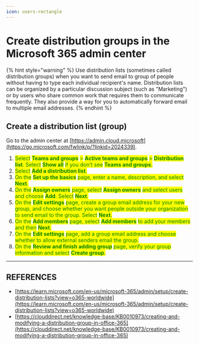 ```yaml
---
icon: users-rectangle
---
```


# Create distribution groups in the Microsoft 365 admin center

{% hint style="warning" %}
Use distribution lists (sometimes called distribution groups) when you want to send email to group of people without having to type each individual recipient's name. Distribution lists can be organized by a particular discussion subject (such as "Marketing") or by users who share common work that requires them to communicate frequently. They also provide a way for you to automatically forward email to multiple email addresses.
{% endhint %}

## Create a distribution list (group)

Go to the admin center at [https://admin.cloud.microsoft](https://go.microsoft.com/fwlink/p/?linkid=2024339).

1. <mark style="color:green;">Select</mark> <mark style="color:green;"></mark><mark style="color:green;">**Teams and groups**</mark> <mark style="color:green;"></mark><mark style="color:green;">></mark> <mark style="color:green;"></mark><mark style="color:green;">**Active teams and groups**</mark> <mark style="color:green;"></mark><mark style="color:green;">></mark> <mark style="color:green;"></mark><mark style="color:green;">**Distribution list**</mark><mark style="color:green;">. Select</mark> <mark style="color:green;"></mark><mark style="color:green;">**Show all**</mark> <mark style="color:green;"></mark><mark style="color:green;">if you don't see</mark> <mark style="color:green;"></mark><mark style="color:green;">**Teams and groups**</mark><mark style="color:green;">.</mark>
2. <mark style="color:green;">Select</mark> <mark style="color:green;"></mark><mark style="color:green;">**Add a distribution list**</mark><mark style="color:green;">.</mark>
3. <mark style="color:green;">On the</mark> <mark style="color:green;"></mark><mark style="color:green;">**Set up the basics**</mark> <mark style="color:green;"></mark><mark style="color:green;">page, enter a name, description, and select</mark> <mark style="color:green;"></mark><mark style="color:green;">**Next**</mark><mark style="color:green;">.</mark>
4. <mark style="color:green;">On the</mark> <mark style="color:green;"></mark><mark style="color:green;">**Assign owners**</mark> <mark style="color:green;"></mark><mark style="color:green;">page, select</mark> <mark style="color:green;"></mark><mark style="color:green;">**Assign owners**</mark> <mark style="color:green;"></mark><mark style="color:green;">and select users and choose</mark> <mark style="color:green;"></mark><mark style="color:green;">**Add**</mark><mark style="color:green;">. Select</mark> <mark style="color:green;"></mark><mark style="color:green;">**Next**</mark><mark style="color:green;">.</mark>
5. <mark style="color:green;">On the</mark> <mark style="color:green;"></mark><mark style="color:green;">**Edit settings**</mark> <mark style="color:green;"></mark><mark style="color:green;">page, create a group email address for your new group, and choose whether you want people outside your organization to send email to the group. Select</mark> <mark style="color:green;"></mark><mark style="color:green;">**Next**</mark><mark style="color:green;">.</mark>
6. <mark style="color:green;">On the</mark> <mark style="color:green;"></mark><mark style="color:green;">**Add members**</mark> <mark style="color:green;"></mark><mark style="color:green;">page, select</mark> <mark style="color:green;"></mark><mark style="color:green;">**Add members**</mark> <mark style="color:green;"></mark><mark style="color:green;">to add your members and then</mark> <mark style="color:green;"></mark><mark style="color:green;">**Next**</mark><mark style="color:green;">.</mark>
7. <mark style="color:green;">On the</mark> <mark style="color:green;"></mark><mark style="color:green;">**Edit settings**</mark> <mark style="color:green;"></mark><mark style="color:green;">page, add a group email address and choose whether to allow external senders email the group.</mark>
8. <mark style="color:green;">On the</mark> <mark style="color:green;"></mark><mark style="color:green;">**Review and finish adding group**</mark> <mark style="color:green;"></mark><mark style="color:green;">page, verify your group information and select</mark> <mark style="color:green;"></mark><mark style="color:green;">**Create group**</mark><mark style="color:green;">.</mark>



***

## REFERENCES

* [https://learn.microsoft.com/en-us/microsoft-365/admin/setup/create-distribution-lists?view=o365-worldwide](https://learn.microsoft.com/en-us/microsoft-365/admin/setup/create-distribution-lists?view=o365-worldwide)
* [https://clouddirect.net/knowledge-base/KB0010973/creating-and-modifying-a-distribution-group-in-office-365](https://clouddirect.net/knowledge-base/KB0010973/creating-and-modifying-a-distribution-group-in-office-365)
